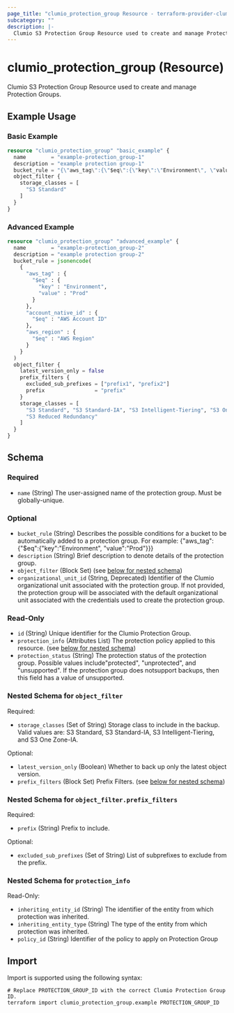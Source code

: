```yaml
---
page_title: "clumio_protection_group Resource - terraform-provider-clumio"
subcategory: ""
description: |-
  Clumio S3 Protection Group Resource used to create and manage Protection Groups.
---
```


# clumio_protection_group (Resource)

Clumio S3 Protection Group Resource used to create and manage Protection Groups.

## Example Usage

### Basic Example

```terraform
resource "clumio_protection_group" "basic_example" {
  name        = "example-protection_group-1"
  description = "example protection group-1"
  bucket_rule = "{\"aws_tag\":{\"$eq\":{\"key\":\"Environment\", \"value\":\"Prod\"}}}"
  object_filter {
    storage_classes = [
      "S3 Standard"
    ]
  }
}
```

### Advanced Example

```terraform
resource "clumio_protection_group" "advanced_example" {
  name        = "example-protection_group-2"
  description = "example protection group-2"
  bucket_rule = jsonencode(
    {
      "aws_tag" : {
        "$eq" : {
          "key" : "Environment",
          "value" : "Prod"
        }
      },
      "account_native_id" : {
        "$eq" : "AWS Account ID"
      },
      "aws_region" : {
        "$eq" : "AWS Region"
      }
    }
  )
  object_filter {
    latest_version_only = false
    prefix_filters {
      excluded_sub_prefixes = ["prefix1", "prefix2"]
      prefix                = "prefix"
    }
    storage_classes = [
      "S3 Standard", "S3 Standard-IA", "S3 Intelligent-Tiering", "S3 One Zone-IA",
      "S3 Reduced Redundancy"
    ]
  }
}
```

<!-- schema generated by tfplugindocs -->
## Schema

### Required

- `name` (String) The user-assigned name of the protection group. Must be globally-unique.

### Optional

- `bucket_rule` (String) Describes the possible conditions for a bucket to be  automatically added to a protection group. For example: {"aws_tag":{"$eq":{"key":"Environment", "value":"Prod"}}}
- `description` (String) Brief description to denote details of the protection group.
- `object_filter` (Block Set) (see [below for nested schema](#nestedblock--object_filter))
- `organizational_unit_id` (String, Deprecated) Identifier of the Clumio organizational unit associated with the protection group. If not provided, the protection group will be associated with the default organizational unit associated with the credentials used to create the protection group.

### Read-Only

- `id` (String) Unique identifier for the Clumio Protection Group.
- `protection_info` (Attributes List) The protection policy applied to this resource. (see [below for nested schema](#nestedatt--protection_info))
- `protection_status` (String) The protection status of the protection group. Possible values include"protected", "unprotected", and "unsupported". If the protection group does notsupport backups, then this field has a value of unsupported.

<a id="nestedblock--object_filter"></a>
### Nested Schema for `object_filter`

Required:

- `storage_classes` (Set of String) Storage class to include in the backup. Valid values are: S3 Standard, S3 Standard-IA, S3 Intelligent-Tiering, and S3 One Zone-IA.

Optional:

- `latest_version_only` (Boolean) Whether to back up only the latest object version.
- `prefix_filters` (Block Set) Prefix Filters. (see [below for nested schema](#nestedblock--object_filter--prefix_filters))

<a id="nestedblock--object_filter--prefix_filters"></a>
### Nested Schema for `object_filter.prefix_filters`

Required:

- `prefix` (String) Prefix to include.

Optional:

- `excluded_sub_prefixes` (Set of String) List of subprefixes to exclude from the prefix.



<a id="nestedatt--protection_info"></a>
### Nested Schema for `protection_info`

Read-Only:

- `inheriting_entity_id` (String) The identifier of the entity from which protection was inherited.
- `inheriting_entity_type` (String) The type of the entity from which protection was inherited.
- `policy_id` (String) Identifier of the policy to apply on Protection Group

## Import

Import is supported using the following syntax:

```shell
# Replace PROTECTION_GROUP_ID with the correct Clumio Protection Group ID.
terraform import clumio_protection_group.example PROTECTION_GROUP_ID
```
